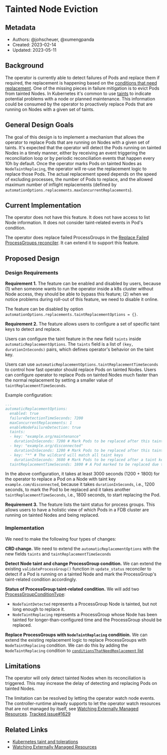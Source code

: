 # Tainted Node Eviction

## Metadata

* Authors: @johscheuer, @xumengpanda
* Created: 2023-02-14
* Updated: 2023-05-11

## Background

The operator is currently able to detect failures of Pods and replace them if required, the replacement is happening based on the [conditions that need replacement](https://github.com/FoundationDB/fdb-kubernetes-operator/blob/v1.14.0/api/v1beta2/foundationdbcluster_types.go#L65).
One of the missing pieces in failure mitigation is to evict Pods from tainted Nodes.
In Kubernetes it's common to use [taints](https://kubernetes.io/docs/concepts/scheduling-eviction/taint-and-toleration) to indicate potential problems with a node or planned maintenance.
This information could be consumed by the operator to proactively replace Pods that are running on Nodes with a given set of taints.

## General Design Goals

The goal of this design is to implement a mechanism that allows the operator to replace Pods that are running on Nodes with a given set of taints.
It's expected that the operator will detect the Pods running on tainted Nodes in a timely manner, either by receiving an event triggering the reconciliation loop or by periodic reconciliation events that happen every 10h by default. Once the operator marks Pods on tainted Nodes as `NodeTaintReplacing`, the operator will re-use the replacement logic to replace those Pods. The actual replacement speed depends on the speed of excluding processes, the number of Pods to replace, and the allowed maximum number of inflight replacements (defined by `automationOptions.replacements.maxConcurrentReplacements`).

## Current Implementation
The operator does not have this feature. It does not have access to list Node information. It does not consider taint-related events in Pod's condition.

The operator does replace failed ProcessGroups in the [Replace Failed ProcessGroups reconciler](https://github.com/FoundationDB/fdb-kubernetes-operator/blob/main/controllers/replace_failed_process_groups.go). It can extend it to support this feature.

## Proposed Design

### Design Requirements
**Requirement 1.** The feature can be enabled and disabled by users, because (1) when someone wants to run the operator inside a k8s cluster without Node access, they should be able to bypass this feature; (2) when we notice problems during roll-out of this feature, we need to disable it online.

The feature can be disabled by option `automationOptions.replacements.taintReplacementOptions = {}`.

**Requirement 2.** The feature allows users to configure a set of specific taint keys to detect and replace.

Users can configure the taint feature in the new field `taints` inside `automaticReplacementOptions`. The `taints` field is a list of `(key, durationInSeconds)` pairs, which defines operator's behavior on the taint key.

Users can use `automaticReplacementOptions.taintReplacementTimeSeconds` to control how fast operator should replace Pods on tainted Nodes. Users can configure operator to replace Pods on tainted Nodes much faster than the normal replacement by setting a smaller value of `taintReplacementTimeSeconds`.

Example configuration:

```yaml
...
automaticReplacementOptions:
  enabled: true
  failureDetectionTimeSeconds: 7200
  maxConcurrentReplacements: 1
  enableNodeFailureDetection: true
  taints:
  - key: "example.org/maintenance"
    durationInSeconds: 7200 # Mark Pods to be replaced after this taint key has been on the Node for at least 7200 seconds (i.e., 2 hours).
  - key: "example.org/disconnected"
    durationInSeconds: 1200 # Mark Pods to be replaced after this taint key has been on the Node for at least 1200 seconds (i.e., 20 mins).
  - key: "*" # The wildcard will match all taint keys
    durationInSeconds: 3600 # Mark Pods to be replaced after a taint key, which does not have exact match in the taints list, has been on the Node for at least 3600 seconds.
  taintReplacementTimeSeconds: 1800 # A Pod marked to be replaced due to taints must stay in the to-be-replaced state for 1800 seconds before it is automatically replaced.
```

In the above configuration, it takes at least 3000 seconds (1200 + 1800) for the operator to replace a Pod on a Node with taint key `example.com/disconnected`, because it takes `durationInSeconds`, i.e., 1200 seconds, to mark the Pod to be replaced and it takes another `taintReplacementTimeSeconds`, i.e., 1800 seconds, to start replacing the Pod.

**Requirement 3.** The feature lists the taint status for process groups. This allows users to have a holistic view of which Pods in a FDB cluster are running on tainted Nodes and being replaced.

### Implementation

We need to make the following four types of changes:

**CRD change.** We need to extend the `automaticReplacementOptions` with the new fields `taints` and `taintReplacementTimeSeconds`

**Detect Node taint and change ProcessGroup condition.**  We can extend the existing `validateProcessGroup()` function in `update_status` reconciler to detect if a Pod is running on a tainted Node and mark the ProcessGroup's taint-related condition accordingly.

**Status of ProcessGroup taint-related condition.** We will add two [ProcessGroupConditionType](https://github.com/FoundationDB/fdb-kubernetes-operator/blob/main/api/v1beta2/foundationdbcluster_types.go#L673):
- `NodeTaintDetected` represents a ProcessGroup Node is tainted, but not long enough to replace it.
- `NodeTaintReplacing` represents a ProcessGroup whose Node has been tainted for longer-than-configured time and the ProcessGroup should be replaced.

**Replace ProcessGroups with `NodeTaintReplacing` conditioin.** We can extend the existing replacement logic to replace ProcessGroups with `NodeTaintReplacing` condition. We can do this by adding the `NodeTaintReplacing` condition to [`conditionsThatNeedReplacement` list](https://github.com/FoundationDB/fdb-kubernetes-operator/blob/d38d6bc7abf7764215976b75d581c933280389f8/api/v1beta2/foundationdbcluster_types.go#L65-L67)


## Limitations
The operator will only detect tainted Nodes when its reconciliation is triggered. This may increase the delay of detecting and replacing Pods on tainted Nodes.

The limitation can be resolved by letting the operator watch node events. The controller-runtime already supports to let the operator watch resources that are not managed by itself, see [Watching Externally Managed Resources](https://book.kubebuilder.io/reference/watching-resources/externally-managed.html). [Tracked issue#1629](https://github.com/FoundationDB/fdb-kubernetes-operator/issues/1629)

## Related Links

- [Kubernetes taint and tolerations](https://kubernetes.io/docs/concepts/scheduling-eviction/taint-and-toleration)
- [Watching Externally Managed Resources](https://book.kubebuilder.io/reference/watching-resources/externally-managed.html)
